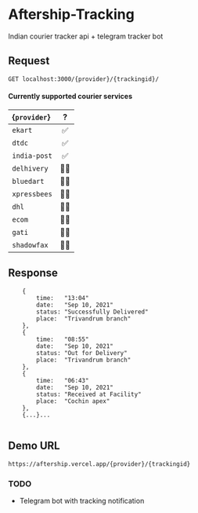 # Aftership-Tracking
Indian courier tracker api + telegram tracker bot

## Request
```http
GET localhost:3000/{provider}/{trackingid}/
```
#### Currently supported courier services


|    {```provider```}     |    ?    |
|    :----------------    | :-----: |
| ```ekart```             |   ✅    |
| ```dtdc```              |   ✅    |
| ```india-post```        |   ✅    |
| ```delhivery```         |   🤷‍♀️    |
| ```bluedart```          |   🤷‍♀️    |
| ```xpressbees```        |   🤷‍♀️    |
| ```dhl```               |   🤷‍♀️    |
| ```ecom```              |   🤷‍♀️    |
| ```gati```              |   🤷‍♀️    |
| ```shadowfax```         |   🤷‍♀️    |

## Response

```
    {
        time:   "13:04"
        date:   "Sep 10, 2021"
        status: "Successfully Delivered"
        place:  "Trivandrum branch"
    },
    {
        time:   "08:55"
        date:   "Sep 10, 2021"
        status: "Out for Delivery"
        place:  "Trivandrum branch"
    },
    {
        time:   "06:43"
        date:   "Sep 10, 2021"
        status: "Received at Facility"
        place:  "Cochin apex"
    },
    {...}...
    
```
## Demo URL
```
https://aftership.vercel.app/{provider}/{trackingid}
```
### TODO
- Telegram bot with tracking notification